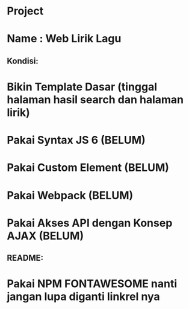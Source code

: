# Project

# Name : Web Lirik Lagu

## Kondisi:

# Bikin Template Dasar (tinggal halaman hasil search dan halaman lirik)
# Pakai Syntax JS 6 (BELUM)
# Pakai Custom Element (BELUM)
# Pakai Webpack (BELUM)
# Pakai Akses API dengan Konsep AJAX (BELUM)

## README:

# Pakai NPM FONTAWESOME nanti jangan lupa diganti linkrel nya